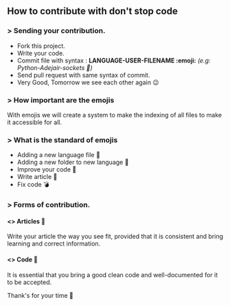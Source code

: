 ## How to contribute with don't stop code

### > Sending your contribution.

- Fork this project.
- Write your code.
- Commit file with syntax : **LANGUAGE-USER-FILENAME :emoji:** _(e.g: Python-Adejair-sockets :art:)_
- Send pull request with same syntax of commit.
-  Very Good, Tomorrow we see each other again :wink:

### > How important are the emojis
With emojis we will create a system to make the indexing of all files to make it accessible for all.

### > What is the standard of emojis
- Adding a new language file :art:
- Adding a new folder to new language :file_folder:
- Improve your code :rocket:
- Write article :memo:
- Fix code :bomb:

### > Forms of contribution.
#### <> Articles :memo:
Write your article the way you see fit, provided that it is consistent and bring learning and correct information.
#### <> Code :art:
It is essential that you bring a good clean code and well-documented for it to be accepted.

Thank's for your time :tada:
